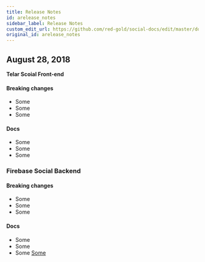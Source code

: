 ```yaml
---
title: Release Notes
id: arelease_notes
sidebar_label: Release Notes
custom_edit_url: https://github.com/red-gold/social-docs/edit/master/docs/reference/actions.md
original_id: arelease_notes
---
```


## August 28, 2018
  **Telar Scoial Front-end**
   #### Breaking changes
   * Some
   * Some
   * Some
   #### Docs
   * Some
   * Some
   * Some
  ### Firebase Social Backend
   #### Breaking changes
   * Some
   * Some
   * Some
   #### Docs
   * Some
   * Some
   * Some
   <a href="#">Some </a>